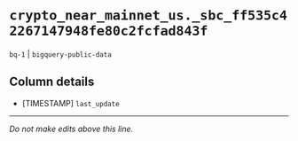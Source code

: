 # `crypto_near_mainnet_us._sbc_ff535c42267147948fe80c2fcfad843f`
`bq-1` | `bigquery-public-data`

## Column details
* [TIMESTAMP] `last_update`

-------------------------------------------------------------------------------
*Do not make edits above this line.*
